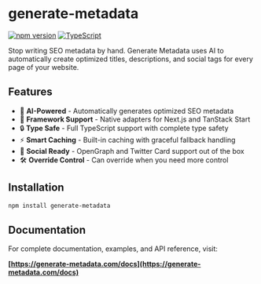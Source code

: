 # generate-metadata

[![npm version](https://badge.fury.io/js/generate-metadata.svg)](https://badge.fury.io/js/generate-metadata)
[![TypeScript](https://img.shields.io/badge/%3C%2F%3E-TypeScript-%230074c1.svg)](https://www.typescriptlang.org/)

Stop writing SEO metadata by hand. Generate Metadata uses AI to automatically create optimized titles, descriptions, and social tags for every page of your website.

## Features

- 🤖 **AI-Powered** - Automatically generates optimized SEO metadata
- 🎯 **Framework Support** - Native adapters for Next.js and TanStack Start
- 🔒 **Type Safe** - Full TypeScript support with complete type safety
- ⚡ **Smart Caching** - Built-in caching with graceful fallback handling
- 🎨 **Social Ready** - OpenGraph and Twitter Card support out of the box
- 🛠️ **Override Control** - Can override when you need more control

## Installation

```bash
npm install generate-metadata
```

## Documentation

For complete documentation, examples, and API reference, visit:

**[https://generate-metadata.com/docs](https://generate-metadata.com/docs)**